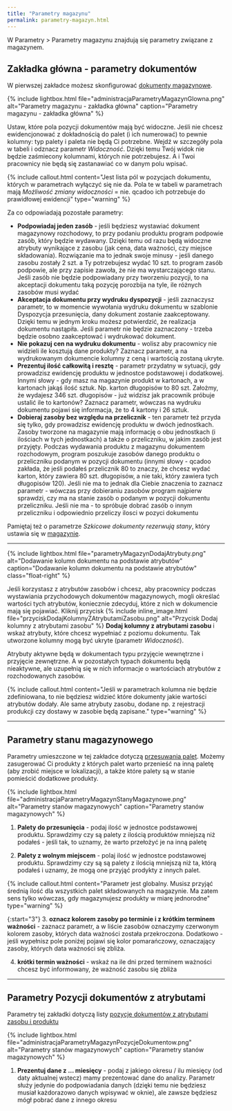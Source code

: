 ```yaml
---
title: "Parametry magazynu"
permalink: parametry-magazyn.html 
---
```


W Parametry > Parametry magazynu znajdują się parametry związane z magazynem.

## Zakładka główna - parametry dokumentów

W pierwszej zakładce możesz skonfigurować [dokumenty magazynowe](/dokumenty).

{% include lightbox.html file="administracjaParametryMagazynGlowna.png" alt="Parametry magazynu - zakładka główna" caption="Parametry magazynu - zakładka główna" %}

Ustaw, które pola pozycji dokumentów mają być widoczne. Jeśli nie chcesz ewidencjonować z dokładnością do palet (i ich numerować) to pewnie kolumny: typ palety i paleta nie będą Ci potrzebne. Wejdź w szczegóły pola w tabeli i odznacz parametr _Widoczność_. Dzięki temu Twój widok nie będzie zaśmiecony kolumnami, których nie potrzebujesz. A i Twoi pracownicy nie będą się zastanawiać co w danym polu wpisać. 

{% include callout.html content="Jest lista pól w pozycjach dokumentu, których w parametrach wyłączyć się nie da. Pola te w tabeli w parametrach mają _Możliwość zmiany widoczności_ = nie. qcadoo ich potrzebuje do prawidłowej ewidencji" type="warning" %}

Za co odpowiadają pozostałe parametry:
- **Podpowiadaj jeden zasób** - jeśli będziesz wystawiać dokument magazynowy rozchodowy, to przy podaniu produktu program podpowie zasób, który będzie wydawany. Dzięki temu od razu będą widoczne atrybuty wynikające z zasobu (jak cena, data ważności, czy miejsce składowania). Rozwiązanie ma to jednak swoje minusy - jeśli danego zasobu zostały 2 szt. a Ty potrzebujesz wydać 10 szt. to program zasób podpowie, ale przy zapisie zawoła, że nie ma wystarczającego stanu. Jeśli zasób nie będzie podpowiadany przy tworzeniu pozycji, to na akceptacji dokumentu taką pozycję porozbija na tyle, ile różnych zasobów musi wydać
- **Akceptacja dokumentu przy wydruku dyspozycji** - jeśli zaznaczysz parametr, to w momencie wywołania wydruku dokumentu w szablonie Dyspozycja przesunięcia, dany dokument zostanie zaakceptowany. Dzięki temu w jednym kroku możesz potwierdzić, że realizacja dokumentu nastąpiła. Jeśli parametr nie będzie zaznaczony - trzeba będzie osobno zaakceptować i wydrukować dokument.
- **Nie pokazuj cen na wydruku dokumentu** - wolisz aby pracownicy nie widzieli ile kosztują dane produkty? Zaznacz parametr, a na wydrukowanym dokumencie kolumny z ceną i wartością zostaną ukryte. 
- **Prezentuj ilość całkowitą i resztę** - parametr przydatny w sytuacji, gdy prowadzisz ewidencję produktu w jednostce podstawowej i dodatkowej. Innymi słowy - gdy masz na magazynie produkt w kartonach, a w kartonach jakąś ilość sztuk. Np. karton długopisów to 80 szt. Założmy, że wydajesz 346 szt. długopisów - już widzisz jak pracownik próbuje ustalić ile to kartonów? Zaznacz parametr, wówczas na wydruku dokumentu pojawi się informacja, że to 4 kartony i 26 sztuk.
- **Dobieraj zasoby bez względu na przelicznik** - ten parametr też przyda się tylko, gdy prowadzisz ewidencję produktu w dwóch jednostkach. Zasoby tworzone na magazynie mają informację o obu jednostkach (i ilościach w tych jednostkach) a także o przeliczniku, w jakim zasób jest przyjęty. Podczas wydawania produktu z magazynu dokumentem rozchodowym, program poszukuje zasobów danego produktu o przeliczniku podanym w pozycji dokumentu (innymi słowy - qcadoo zakłada, że jeśli podałeś przelicznik 80 to znaczy, że chcesz wydać karton, który zawiera 80 szt. długopisów, a nie taki, który zawiera tych długopisów 120). Jeśli nie ma to jednak dla Ciebie znaczenia to zaznacz parametr - wówczas przy dobieraniu zasobów program najpierw sprawdzi, czy ma na stanie zasób o podanym w pozycji dokumentu przeliczniku. Jeśli nie ma - to spróbuje dobrać zasób o innym przeliczniku i odpowiednio przeliczy ilosci w pozyci dokumentu

Pamiętaj też o parametrze _Szkicowe dokumenty rezerwują stany_, który ustawia się w [magazynie](/magazyny).

---

{% include lightbox.html file="parametryMagazynDodajAtrybuty.png" alt="Dodawanie kolumn dokumentu na podstawie atrybutów" caption="Dodawanie kolumn dokumentu na podstawie atrybutów" class="float-right" %}

Jeśli korzystasz z atrybutów zasobów i chcesz, aby pracownicy podczas wystawiania przychodowych dokumentów magazynowych, mogli określać wartości tych atrybutów, koniecznie zdecyduj, które z nich w dokumencie mają się pojawiać. Kliknij przycisk {% include inline_image.html file="przyciskDodajKolumnyZAtrybutamiZasobu.png" alt="Przycisk Dodaj kolumny z atrybutami zasobu" %} **Dodaj kolumny z atrybutami zasobu** i wskaż atrybuty, które chcesz wypełniać z poziomu dokumentu. Tak utworzone kolumny mogą być ukryte (parametr _Widoczność_).

Atrybuty aktywne będą w dokumentach typu przyjęcie wewnętrzne i przyjęcie zewnętrzne. A w pozostałych typach dokumentu będą nieaktywne, ale uzupełnią się w nich informacje o wartościach atrybutów z rozchodowanych zasobów. 

{% include callout.html content="Jeśli w parametrach kolumna nie będzie zdefiniowana, to nie będziesz widzieć które dokumenty jakie wartości atrybutów dodały. Ale same atrybuty zasobu, dodane np. z rejestracji produkcji czy dostawy w zasobie będą zapisane." type="warning" %}

---

## Parametry stanu magazynowego

Parametry umieszczone w tej zakładce dotyczą [przesuwania palet](/stan-palet). Możemy zasugerować Ci produkty z których palet warto przenieść na inną paletę (aby zrobić miejsce w lokalizacji), a także które palety są w stanie pomieścić dodatkowe produkty.

{% include lightbox.html file="administracjaParametryMagazynStanyMagazynowe.png" alt="Parametry stanów magazynowych" caption="Parametry stanów magazynowych" %}

1. **Palety do przesunięcia** - podaj ilość w jednostce podstawowej produktu. Sprawdzimy czy są palety z ilością produktów mniejszą niż podałeś - jeśli tak, to uznamy, że warto przełożyć je na inną paletę

2. **Palety z wolnym miejscem** - polaj ilość w jednostce podstawowej produktu. Sprawdzimy czy są są palety z ilością mniejszą niż ta, którą podałeś i uznamy, że mogą one przyjąć prodykty z innych palet.

{% include callout.html content="Parametr jest globalny. Musisz przyjąć średnią ilość dla wszystkich palet składowanych na magazynie. Ma zatem sens tylko wówczas, gdy magazynujesz produkty w miarę jednorodne" type="warning" %}

{:start="3"}
3. **oznacz kolorem zasoby po terminie i z krótkim terminem ważności** - zaznacz parametr, a w liście zasobów oznaczymy czerwonym kolorem zasoby, których data ważności została przekroczona. Dodatkowo - jeśli wypełnisz pole poniżej pojawi się kolor pomarańczowy, oznaczający zasoby, których data ważności się zbliża.

4. **krótki termin ważności** - wskaż na ile dni przed terminem ważności chcesz być informowany, że ważność zasobu się zbliża

---

## Parametry Pozycji dokumentów z atrybutami

Parametry tej zakładki dotyczą listy [pozycje dokumentów z atrybutami zasobu i produktu](/pozycje-dokumentow-z-atrybutami)

{% include lightbox.html file="administracjaParametryMagazynPozycjeDokumentow.png" alt="Parametry stanów magazynowych" caption="Parametry stanów magazynowych" %}

1. **Prezentuj dane z ... miesięcy** - podaj z jakiego okresu / ilu miesięcy (od daty aktualnej wstecz) mamy prezentować dane do analizy. Parametr służy jedynie do podpowiadania danych (dzięki temu nie będziesz musiał każdorazowo danych wpisywać w oknie), ale zawsze będziesz mógł pobrać dane z innego okresu
